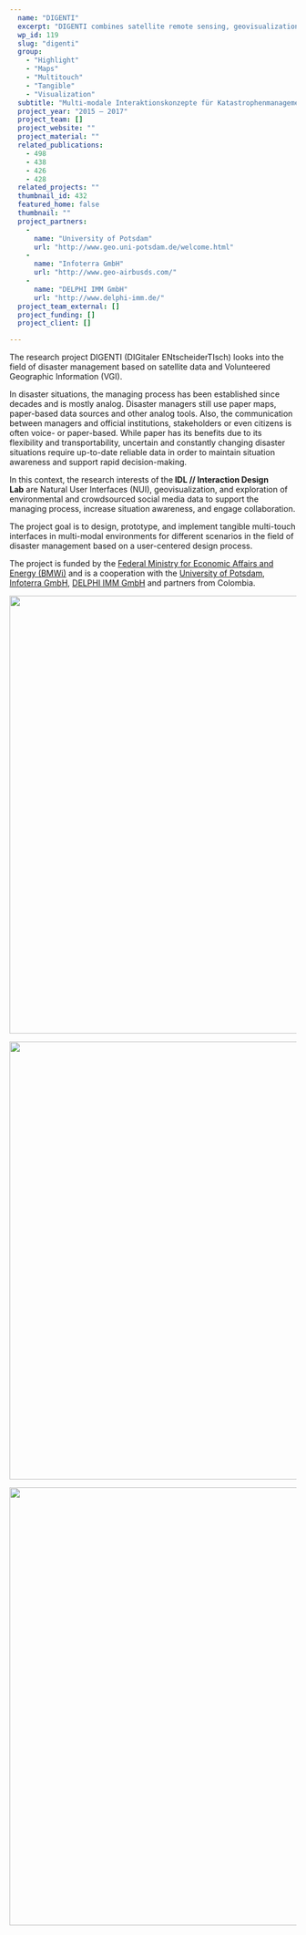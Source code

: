 ```yaml
---
  name: "DIGENTI"
  excerpt: "DIGENTI combines satellite remote sensing, geovisualization and natural interaction on tangible, multi-touch and multi-modal environments for Disaster Management."
  wp_id: 119
  slug: "digenti"
  group: 
    - "Highlight"
    - "Maps"
    - "Multitouch"
    - "Tangible"
    - "Visualization"
  subtitle: "Multi-modale Interaktionskonzepte für Katastrophenmanagement"
  project_year: "2015 – 2017"
  project_team: []
  project_website: ""
  project_material: ""
  related_publications: 
    - 498
    - 438
    - 426
    - 428
  related_projects: ""
  thumbnail_id: 432
  featured_home: false
  thumbnail: ""
  project_partners: 
    - 
      name: "University of Potsdam"
      url: "http://www.geo.uni-potsdam.de/welcome.html"
    - 
      name: "Infoterra GmbH"
      url: "http://www.geo-airbusds.com/"
    - 
      name: "DELPHI IMM GmbH"
      url: "http://www.delphi-imm.de/"
  project_team_external: []
  project_funding: []
  project_client: []

---
```

The research project DIGENTI (DIGitaler ENtscheiderTIsch) looks into the field of disaster management based on satellite data and Volunteered Geographic Information (VGI).

In disaster situations, the managing process has been established since decades and is mostly analog. Disaster managers still use paper maps, paper-based data sources and other analog tools. Also, the communication between managers and official institutions, stakeholders or even citizens is often voice- or paper-based. While paper has its benefits due to its flexibility and transportability, uncertain and constantly changing disaster situations require up-to-date reliable data in order to maintain situation awareness and support rapid decision-making.

In this context, the research interests of the<strong> IDL // Interaction Design Lab</strong> are Natural User Interfaces (NUI), geovisualization, and exploration of environmental and crowdsourced social media data to support the managing process, increase situation awareness, and engage collaboration.

The project goal is to design, prototype, and implement tangible multi-touch interfaces in multi-modal environments for different scenarios in the field of disaster management based on a user-centered design process.

The project is funded by the <a href="http://www.bmwi.de/" target="_blank" rel="noopener noreferrer">Federal Ministry for Economic Affairs and Energy (BMWi)</a> and is a cooperation with the <a href="http://www.geo.uni-potsdam.de/welcome.html" target="_blank" rel="noopener noreferrer">University of Potsdam</a>, <a href="http://www.geo-airbusds.com/" target="_blank" rel="noopener noreferrer">Infoterra GmbH</a>, <a href="http://www.delphi-imm.de/" target="_blank" rel="noopener noreferrer">DELPHI IMM GmbH</a> and partners from Colombia.

<a href="https://idl.fh-potsdam.de/wp-content/uploads/2015/07/IMG_2519_02_opt.jpg"><img class="size-large wp-image-433" src="https://idl.fh-potsdam.de/wp-content/uploads/2015/07/IMG_2519_02_opt-1024x768.jpg" alt="" width="1024" height="768" /></a>

<a href="https://idl.fh-potsdam.de/wp-content/uploads/2015/07/IMG_2489_02_opt.jpg"><img class="size-large wp-image-435" src="https://idl.fh-potsdam.de/wp-content/uploads/2015/07/IMG_2489_02_opt-1024x768.jpg" alt="" width="1024" height="768" /></a>

<a href="https://idl.fh-potsdam.de/wp-content/uploads/2015/07/IMG_2498_02_opt.jpg"><img class="size-large wp-image-434" src="https://idl.fh-potsdam.de/wp-content/uploads/2015/07/IMG_2498_02_opt-1024x768.jpg" alt="" width="1024" height="768" /></a>